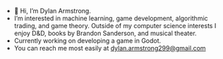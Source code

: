 - 👋 Hi, I’m Dylan Armstrong.
- I’m interested in machine learning, game development, algorithmic trading, and game theory. Outside of my computer science interests I enjoy D&D, books by Brandon Sanderson, and musical theater.
- Currently working on developing a game in Godot.
- You can reach me most easily at dylan.armstrong299@gmail.com

<!---
Dyl299/Dyl299 is a ✨ special ✨ repository because its `README.md` (this file) appears on your GitHub profile.
You can click the Preview link to take a look at your changes.
--->
